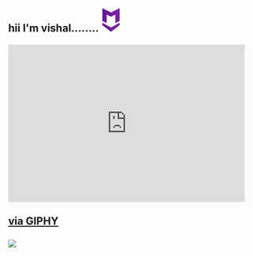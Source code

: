 <h2> hii I'm vishal........</h2?

 
![alt text](https://github.com/adam-p/markdown-here/raw/master/src/common/images/icon48.png "Logo Title Text 1")
 <HTML>

 
<iframe src="https://giphy.com/embed/QX6ruFElzFdeIfblrg" width="480" height="320" frameBorder="0" class="giphy-embed" allowFullScreen></iframe><p><a href="https://giphy.com/gifs/coding-programming-programmer-QX6ruFElzFdeIfblrg">via GIPHY</a></p>
<BODY>

<IMG SRC="image1.gif">

</BODY>

</HTML>
